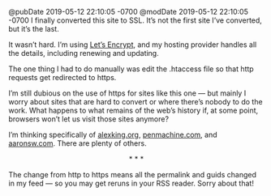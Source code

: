 @pubDate 2019-05-12 22:10:05 -0700
@modDate 2019-05-12 22:10:05 -0700
I finally converted this site to SSL. It’s not the first site I’ve converted, but it’s the last.

It wasn’t hard. I’m using [Let’s Encrypt](https://letsencrypt.org/), and my hosting provider handles all the details, including renewing and updating.

The one thing I had to do manually was edit the .htaccess file so that http requests get redirected to https.

I’m still dubious on the use of https for sites like this one — but mainly I worry about sites that are hard to convert or where there’s nobody to do the work. What happens to what remains of the web’s history if, at some point, browsers won’t let us visit those sites anymore?

I’m thinking specifically of [alexking.org](http://alexking.org/), [penmachine.com](http://www.penmachine.com/), and [aaronsw.com](http://www.aaronsw.com/). There are plenty of others.

<p style="text-align:center">* * *</p>

The change from http to https means all the permalink and guids changed in my feed — so you may get reruns in your RSS reader. Sorry about that!
